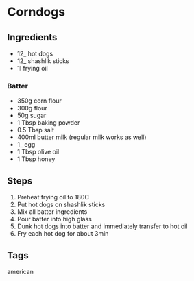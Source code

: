 # Corndogs

## Ingredients

* 12_ hot dogs
* 12_ shashlik sticks
* 1l frying oil

### Batter 

* 350g corn flour
* 300g flour
* 50g sugar
* 1 Tbsp baking powder
* 0.5 Tbsp salt
* 400ml butter milk (regular milk works as well)
* 1_ egg
* 1 Tbsp olive oil
* 1 Tbsp honey

## Steps

1. Preheat frying oil to 180C 
2. Put hot dogs on shashlik sticks
3. Mix all batter ingredients
4. Pour batter into high glass
5. Dunk hot dogs into batter and immediately transfer to hot oil
6. Fry each hot dog for about 3min

## Tags
american
